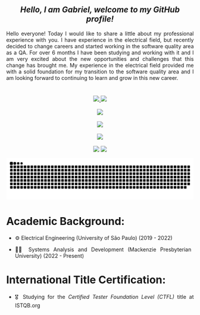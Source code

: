 <span align="center">


## *Hello, I am Gabriel, welcome to my GitHub profile!*

</span>

<span align="justify">
  
Hello everyone! Today I would like to share a little about my professional experience with you. I have experience in the electrical field, but recently decided to change careers and started working in the software quality area as a QA. For over 6 months I have been studying and working with it and I am very excited about the new opportunities and challenges that this change has brought me. My experience in the electrical field provided me with a solid foundation for my transition to the software quality area and I am looking forward to continuing to learn and grow in this new career.
  
</span>

#

<span align="center">
  
<div align="center">
  <a href="https://github.com/gabrieltss">
  <img height="180em" src="https://github-readme-stats.vercel.app/api?username=gabrieltss&show_icons=true&theme=codeSTACKr&include_all_commits=true&count_private=true"/>
  <img height="180em" src="https://github-readme-stats.vercel.app/api/top-langs/?username=gabrieltss&layout=compact&langs_count=7&theme=codeSTACKr"/>
</div>
<div style="display: inline_block"><br>

  <a href="https://skillicons.dev">
    <img src="https://skillicons.dev/icons?i=py,js,java,cs" />
  </a>

</p>
  
 <p align="center">
  <a href="https://skillicons.dev">
    <img src="https://skillicons.dev/icons?i=gherkin,jenkins,kubernetes,selenium" />
  </a>
 </p>
  
  <p align="center">
  <a href="https://skillicons.dev">
    <img src="https://skillicons.dev/icons?i=git,github,gitlab,visualstudio,vscode,idea" />
  </a>
 </p>

</div>
  
 
<div> 

<div> 

  <a href = "mailto:gtrindadesilva@gmail.com"><img src="https://img.shields.io/badge/-Gmail-%23333?style=for-the-badge&logo=gmail&logoColor=red" target="_blank"></a>
  <a href="https://www.linkedin.com/in/trindadeqa/" target="_blank"><img src="https://img.shields.io/badge/-LinkedIn-%230077B5?style=for-the-badge&logo=linkedin&logoColor=white" target="_blank"></a> 
  
</div>
 
  ![Snake animation](https://raw.githubusercontent.com/Platane/snk/output/github-contribution-grid-snake.svg)
 
</div>
  
  </span>
  
<span align="justify">
 
# Academic Background:

- ⚙  Electrical Engineering (University of São Paulo) (2019 - 2022)

- 👨‍💻 Systems Analysis and Development (Mackenzie Presbyterian University) (2022 - Present)
  

# International Title Certification: 

- 🎖️  Studying for the *Certified Tester Foundation Level (CTFL)* title at ISTQB.org
 
  
</span>
